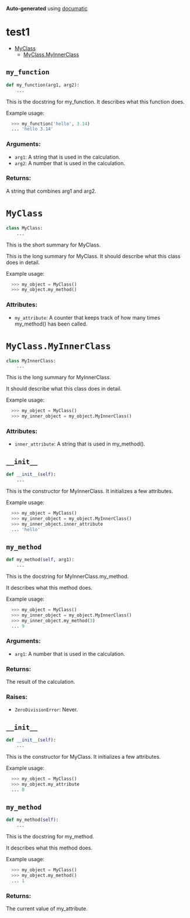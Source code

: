 **Auto-generated** using [documatic](https://github.com/aspizu/documatic)

# test1

 - [MyClass](#MyClass)
     - [MyClass.MyInnerClass](#MyClassMyInnerClass)

## `my_function`

```py
def my_function(arg1, arg2):
    ...
```
This is the docstring for my_function. It describes what this function does.

Example usage:
```py
  >>> my_function('hello', 3.14)
  ... 'hello 3.14'
```

### Arguments:
 - `arg1`: A string that is used in the calculation.
 - `arg2`: A number that is used in the calculation.

### Returns:
  A string that combines arg1 and arg2.
# `MyClass`

```py
class MyClass:
    ...
```
This is the short summary for MyClass.

This is the long summary for MyClass. It should describe what this class does in detail.

Example usage:
```py
  >>> my_object = MyClass()
  >>> my_object.my_method()
```

### Attributes:
 - `my_attribute`: A counter that keeps track of how many times my_method() has been called.

# `MyClass.MyInnerClass`

```py
class MyInnerClass:
    ...
```
This is the long summary for MyInnerClass.

It should describe what this class does in detail.

Example usage:
```py
  >>> my_object = MyClass()
  >>> my_inner_object = my_object.MyInnerClass()
```

### Attributes:
 - `inner_attribute`: A string that is used in my_method().

## `__init__`

```py
def __init__(self):
    ...
```
This is the constructor for MyInnerClass. It initializes a few attributes.

Example usage:
```py
  >>> my_object = MyClass()
  >>> my_inner_object = my_object.MyInnerClass()
  >>> my_inner_object.inner_attribute
  ... 'hello'
```

## `my_method`

```py
def my_method(self, arg1):
    ...
```
This is the docstring for MyInnerClass.my_method.

It describes what this method does.

Example usage:
```py
  >>> my_object = MyClass()
  >>> my_inner_object = my_object.MyInnerClass()
  >>> my_inner_object.my_method(3)
  ... 9
```

### Arguments:
 - `arg1`: A number that is used in the calculation.

### Returns:
  The result of the calculation.
### Raises:
 - `ZeroDivisionError`: Never.

## `__init__`

```py
def __init__(self):
    ...
```
This is the constructor for MyClass. It initializes a few attributes.

Example usage:
```py
  >>> my_object = MyClass()
  >>> my_object.my_attribute
  ... 0
```

## `my_method`

```py
def my_method(self):
    ...
```
This is the docstring for my_method.

It describes what this method does.

Example usage:
```py
  >>> my_object = MyClass()
  >>> my_object.my_method()
  ... 1
```

### Returns:
  The current value of my_attribute.
